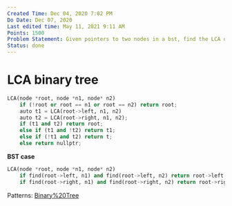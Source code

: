 ```yaml
---
Created Time: Dec 04, 2020 7:02 PM
Do Date: Dec 07, 2020
Last edited time: May 11, 2021 9:11 AM
Points: 1500
Problem Statement: Given pointers to two nodes in a bst, find the LCA of the two nodes. 
Status: done
---
```


# LCA binary tree

```python
LCA(node *root, node *n1, node* n2)
	if (!root or root == n1 or root == n2) return root;
	auto t1 = LCA(root->left, n1, n2)
	auto t2 = LCA(root->right, n1, n2); 
	if (t1 and t2) return root;
	else if (t1 and !t2) return t1; 
	else if (!t1 and t2) return t; 
	else return nullptr; 
```
**BST case**
```python
LCA(node *root, node *n1, node* n2)
	if find(root->left, n1) and find(root->left, n2) return root->left;
	if find(root->right, n1) and find(root->right, n2) return root->right;	
```
Patterns: [Binary%20Tree](patterns/Binary%20Tree.md)